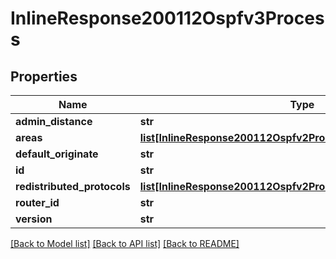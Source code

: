 # InlineResponse200112Ospfv3Process

## Properties
Name | Type | Description | Notes
------------ | ------------- | ------------- | -------------
**admin_distance** | **str** |  | [optional] 
**areas** | [**list[InlineResponse200112Ospfv2ProcessAreas]**](InlineResponse200112Ospfv2ProcessAreas.md) |  | [optional] 
**default_originate** | **str** |  | [optional] 
**id** | **str** |  | [optional] 
**redistributed_protocols** | [**list[InlineResponse200112Ospfv2ProcessRedistributedProtocols]**](InlineResponse200112Ospfv2ProcessRedistributedProtocols.md) |  | [optional] 
**router_id** | **str** |  | [optional] 
**version** | **str** |  | [optional] 

[[Back to Model list]](../README.md#documentation-for-models) [[Back to API list]](../README.md#documentation-for-api-endpoints) [[Back to README]](../README.md)

